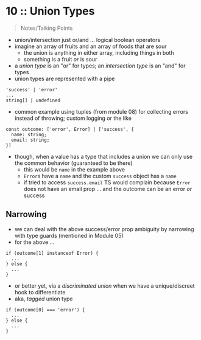 # 10 :: Union Types

> Notes/Talking Points

* union/intersection just or/and ... logical boolean operators
* imagine an array of fruits and an array of foods that are sour
  * the union is anything in either array, including things in both
  * something is a fruit _or_ is sour
* a *union type* is an "or" for types; an *intersection type* is an "and" for types
* union types are represented with a pipe

```
'success' | 'error'
...
string[] | undefined
```

* common example using tuples (from module 08) for collecting errors instead of throwing; custom logging or the like

```
const outcome: ['error', Error] | ['success', {
  name: string;
  email: string;
}]
```

* though, when a value has a type that includes a union we can only use the common behavior (guaranteed to be there)
  * this would be `name` in the example above
  * `Error`s have a `name` and the custom `success` object has a `name`
  * if tried to access `success.email` TS would complain because `Error` does not have an email prop ... and the outcome can be an error _or_ success

## Narrowing

* we can deal with the above success/error prop ambiguity by narrowing with type guards (mentioned in Module 05)
* for the above ...

```
if (outcome[1] instanceof Error) {
  ...
} else {
  ...
}
```

* or better yet, via a *discriminated union* when we have a unique/discreet hook to differentiate
* aka, *tagged* union type

```
if (outcome[0] === 'error') {
  ...
} else {
  ...
}
```

